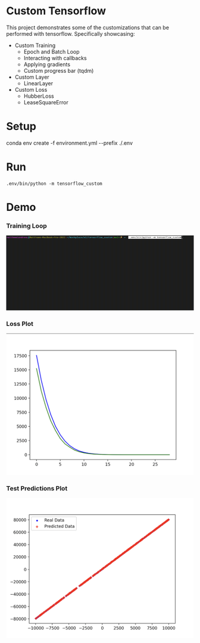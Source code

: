 # Custom Tensorflow

This project demonstrates some of the customizations that can be performed with tensorflow. Specifically showcasing:

- Custom Training
  - Epoch and Batch Loop
  - Interacting with callbacks
  - Applying gradients
  - Custom progress bar (tqdm)
- Custom Layer
  - LinearLayer
- Custom Loss
  - HubberLoss
  - LeaseSquareError

# Setup

conda env create -f environment.yml --prefix ./.env

# Run

```
.env/bin/python -m tensorflow_custom
```

# Demo

### Training Loop

![Training Loop](assets/training_loop.gif)

### Loss Plot

![Loss Plot](assets/loss.png)

### Test Predictions Plot

![Predictions](assets/predictions.png)
